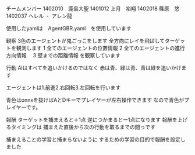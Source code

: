 チームメンバー
1402010　鹿島大聖
1401012 上月　裕翔
1402018 篠原　悠
1402037 ヘレル ・ アレン龍

使用したyamlは　AgentGBR.yaml　を使用しています

観察
3色のエージェントが鬼ごっこをします
全方向にレイを飛ばしてターゲットを観測します
1	全てのエージェントの位置情報
2	全てのエージェントの進行方向情報　
3	壁までの距離情報
を観察しています

行動
AIはすべてを追いかけるのではなく
赤は青、緑は青、青は緑を追いかけます

エージェントは1.前進2.右回転3.左回転を行います

青色はonnxを抜けばAとDキーでプレイヤーが左右操作できます
なので青色がプレイヤーです。

報酬
ターゲットを捕まえると＋1点
逆につかまるとー1点になります
報酬を上げるタイミングは
捕まえた直後から次の行動を取るまでの間っです

捕まえることの学習と捕まらないように
するための学習の目的で報酬を設定しました

